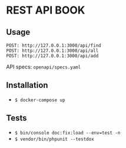 # REST API BOOK

**Usage**
---

```
POST: http://127.0.0.1:3000/api/find
POST: http://127.0.0.1:3000/api/all
POST: http://127.0.0.1:3000/api/add
```

API specs: `openapi/specs.yaml`



**Installation**
---

+ `$ docker-compose up`


Tests
---
+ `$ bin/console doc:fix:load --env=test -n`
+ `$ vendor/bin/phpunit --testdox`

